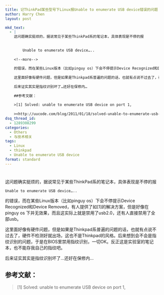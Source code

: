 ```yaml
---
title: 记ThinkPad某些型号下Linux报Unable to enumerate USB device错误的问题
author: Harry Chen
layout: post

mkd_text:
  - |
    这问题确实挺烦的，据说常见于某些ThinkPad系的笔记本，具体表现是不停的报
    
    	
    	Unable to enumerate USB device…..
    
    <!--more-->
    
    的错误，而在某些Linux版本（比如pinguy os）下会不停提示Device Recognized和Device Removed，有人提供了如[1]的解决方案，但是好像在pinguy os 下并无效果，而且这实际上就是禁用了usb2.0，还有人直接禁用了全部usb。
    
    这里面好像有硬件问题，但是如果是Thinkpad系普遍的问题的话，也就有点说不过去了，硬件不检测好就出场，这也不是Thinkpad的风格。后来想到会不会是指纹识别的问题，于是在BIOS里禁用指纹识别，一切OK。反正这是实验室的笔记本，也不能存我自己的指纹吧。
    
    后来证实其实是指纹识别坏了…还好在保修内…
    
    ##参考文献：
    
    >[1] Solved: unable to enumerate USB device on port 1,
    
    ><http://uucode.com/blog/2011/01/18/solved-unable-to-enumerate-usb-device-on-port-1/>
dsq_thread_id:
  - 1289308299
categories:
  - Others
  - 与技术相关
tags:
  - Linux
  - thinkpad
  - Unable to enumerate USB device
format: standard
---
```

# 

这问题确实挺烦的，据说常见于某些ThinkPad系的笔记本，具体表现是不停的报


    Unable to enumerate USB device…..


的错误，而在某些Linux版本（比如pinguy os）下会不停提示Device Recognized和Device Removed，有人提供了如[1]的解决方案，但是好像在pinguy os 下并无效果，而且这实际上就是禁用了usb2.0，还有人直接禁用了全部usb。

这里面好像有硬件问题，但是如果是Thinkpad系普遍的问题的话，也就有点说不过去了，硬件不检测好就出场，这也不是Thinkpad的风格。后来想到会不会是指纹识别的问题，于是在BIOS里禁用指纹识别，一切OK。反正这是实验室的笔记本，也不能存我自己的指纹吧。

后来证实其实是指纹识别坏了…还好在保修内…

## 参考文献：

> [1] Solved: unable to enumerate USB device on port 1,
>
> 
